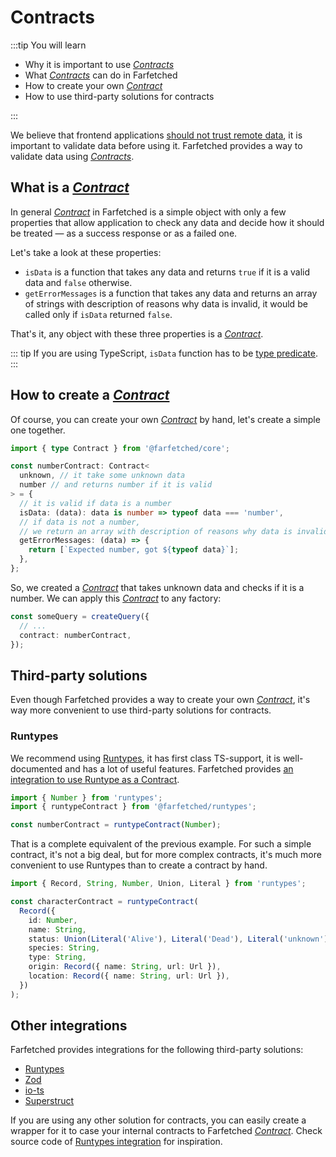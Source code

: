 # Contracts

:::tip You will learn

- Why it is important to use [_Contracts_](/api/primitives/contract)
- What [_Contracts_](/api/primitives/contract) can do in Farfetched
- How to create your own [_Contract_](/api/primitives/contract)
- How to use third-party solutions for contracts

:::

We believe that frontend applications [should not trust remote data](/statements/never_trust), it is important to validate data before using it. Farfetched provides a way to validate data using [_Contracts_](/api/primitives/contract).

## What is a [_Contract_](/api/primitives/contract)

In general [_Contract_](/api/primitives/contract) in Farfetched is a simple object with only a few properties that allow application to check any data and decide how it should be treated — as a success response or as a failed one.

Let's take a look at these properties:

- `isData` is a function that takes any data and returns `true` if it is a valid data and `false` otherwise.
- `getErrorMessages` is a function that takes any data and returns an array of strings with description of reasons why data is invalid, it would be called only if `isData` returned `false`.

That's it, any object with these three properties is a [_Contract_](/api/primitives/contract).

::: tip
If you are using TypeScript, `isData` function has to be [type predicate](https://www.typescriptlang.org/docs/handbook/2/narrowing.html#using-type-predicates).
:::

## How to create a [_Contract_](/api/primitives/contract)

Of course, you can create your own [_Contract_](/api/primitives/contract) by hand, let's create a simple one together.

```ts
import { type Contract } from '@farfetched/core';

const numberContract: Contract<
  unknown, // it take some unknown data
  number // and returns number if it is valid
> = {
  // it is valid if data is a number
  isData: (data): data is number => typeof data === 'number',
  // if data is not a number,
  // we return an array with description of reasons why data is invalid
  getErrorMessages: (data) => {
    return [`Expected number, got ${typeof data}`];
  },
};
```

So, we created a [_Contract_](/api/primitives/contract) that takes unknown data and checks if it is a number. We can apply this [_Contract_](/api/primitives/contract) to any factory:

```ts
const someQuery = createQuery({
  // ...
  contract: numberContract,
});
```

## Third-party solutions

Even though Farfetched provides a way to create your own [_Contract_](/api/primitives/contract), it's way more convenient to use third-party solutions for contracts.

### Runtypes

We recommend using [Runtypes](https://github.com/pelotom/runtypes), it has first class TS-support, it is well-documented and has a lot of useful features. Farfetched provides [an integration to use Runtype as a Contract](/api/contracts/runtypes).

```ts
import { Number } from 'runtypes';
import { runtypeContract } from '@farfetched/runtypes';

const numberContract = runtypeContract(Number);
```

That is a complete equivalent of the previous example. For such a simple contract, it's not a big deal, but for more complex contracts, it's much more convenient to use Runtypes than to create a contract by hand.

```ts
import { Record, String, Number, Union, Literal } from 'runtypes';

const characterContract = runtypeContract(
  Record({
    id: Number,
    name: String,
    status: Union(Literal('Alive'), Literal('Dead'), Literal('unknown')),
    species: String,
    type: String,
    origin: Record({ name: String, url: Url }),
    location: Record({ name: String, url: Url }),
  })
);
```

## Other integrations

Farfetched provides integrations for the following third-party solutions:

- [Runtypes](/api/contracts/runtypes)
- [Zod](/api/contracts/zod)
- [io-ts](/api/contracts/io-ts)
- [Superstruct](/api/contracts/superstruct)

If you are using any other solution for contracts, you can easily create a wrapper for it to case your internal contracts to Farfetched [_Contract_](/api/primitives/contract). Check source code of [Runtypes integration](https://github.com/igorkamyshev/farfetched/blob/master/packages/runtypes/src/runtype_contract.ts) for inspiration.
